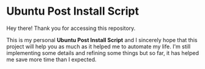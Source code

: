 # Ubuntu Post Install Script
Hey there! Thank you for accessing this repository.
 
This is my personal **Ubuntu Post Install Script** and I sincerely hope that this project will help you as much as it helped me to automate my life. I'm still implementing some details and refining some things but so far, it has helped me save more time than I expected.
